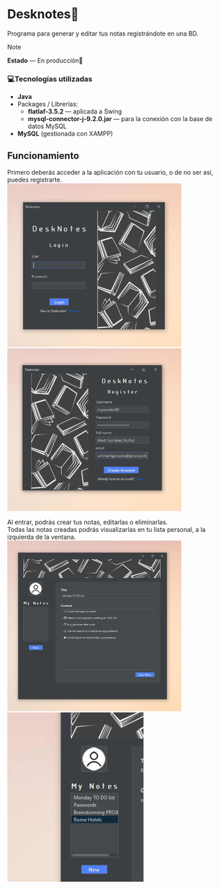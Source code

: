 # Desknotes📑
Programa para generar y editar tus notas registrándote en una BD.
> [!NOTE]
> **Estado** — En producción🔧

### 💻Tecnologías utilizadas
- **Java**
- Packages / Librerías:
  - **flatlaf-3.5.2** — aplicada a Swing
  - **mysql-connector-j-9.2.0.jar** — para la conexión con la base de datos MySQL
- **MySQL** (gestionada con XAMPP)

## Funcionamiento
Primero deberás acceder a la aplicación con tu usuario, o de no ser así, puedes registrarte.
<img src="Screenshots/capatura_login.JPG" alt="Login" width="400"/>
<img src="Screenshots/capatura_registro.JPG" alt="Registro" width="400"/>

Al entrar, podrás crear tus notas, editarlas o eliminarlas.\
Todas las notas creadas podrás visualizarlas en tu lista personal, a la izquierda de la ventana.
<img src="Screenshots/capatura_new_note.JPG" alt="New" width="400"/>
<img src="Screenshots/capatura_lista.JPG" alt="Lista" width="313"/>
